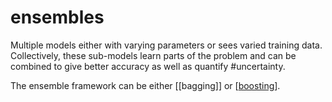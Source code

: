 # ensembles

Multiple models either with varying parameters or sees varied training data. Collectively, these sub-models learn parts of the problem and can be combined to give better accuracy as well as quantify #uncertainty.

The ensemble framework can be either [[bagging]] or [[boosting]].

[//begin]: # "Autogenerated link references for markdown compatibility"
[boosting]: boosting.md "boosting"
[//end]: # "Autogenerated link references"